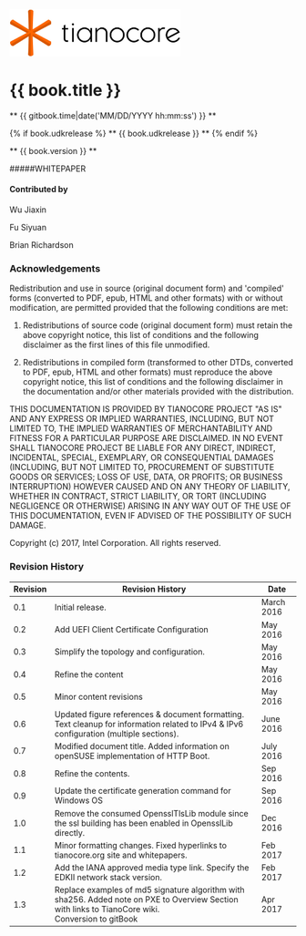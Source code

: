 <!--- @file
  README.md for EDK II Template Specification

  Copyright (c) 2017, Intel Corporation. All rights reserved.<BR>

  Redistribution and use in source (original document form) and 'compiled'
  forms (converted to PDF, epub, HTML and other formats) with or without
  modification, are permitted provided that the following conditions are met:

  1) Redistributions of source code (original document form) must retain the
     above copyright notice, this list of conditions and the following
     disclaimer as the first lines of this file unmodified.

  2) Redistributions in compiled form (transformed to other DTDs, converted to
     PDF, epub, HTML and other formats) must reproduce the above copyright
     notice, this list of conditions and the following disclaimer in the
     documentation and/or other materials provided with the distribution.

  THIS DOCUMENTATION IS PROVIDED BY TIANOCORE PROJECT "AS IS" AND ANY EXPRESS OR
  IMPLIED WARRANTIES, INCLUDING, BUT NOT LIMITED TO, THE IMPLIED WARRANTIES OF
  MERCHANTABILITY AND FITNESS FOR A PARTICULAR PURPOSE ARE DISCLAIMED. IN NO
  EVENT SHALL TIANOCORE PROJECT  BE LIABLE FOR ANY DIRECT, INDIRECT, INCIDENTAL,
  SPECIAL, EXEMPLARY, OR CONSEQUENTIAL DAMAGES (INCLUDING, BUT NOT LIMITED TO,
  PROCUREMENT OF SUBSTITUTE GOODS OR SERVICES; LOSS OF USE, DATA, OR PROFITS;
  OR BUSINESS INTERRUPTION) HOWEVER CAUSED AND ON ANY THEORY OF LIABILITY,
  WHETHER IN CONTRACT, STRICT LIABILITY, OR TORT (INCLUDING NEGLIGENCE OR
  OTHERWISE) ARISING IN ANY WAY OUT OF THE USE OF THIS DOCUMENTATION, EVEN IF
  ADVISED OF THE POSSIBILITY OF SUCH DAMAGE.

-->

<img src="media/TianocoreTitlePageLogo.jpg" width="300" />

# {{ book.title }}



** {{ gitbook.time|date('MM/DD/YYYY hh:mm:ss') }} **

{% if book.udkrelease %}
** {{ book.udkrelease }} **
{% endif %}

** {{ book.version }} **

#####WHITEPAPER

#### Contributed by



Wu Jiaxin

Fu Siyuan

Brian Richardson

### Acknowledgements

Redistribution and use in source (original document form) and 'compiled'
forms (converted to PDF, epub, HTML and other formats) with or without
modification, are permitted provided that the following conditions are met:

1. Redistributions of source code (original document form) must retain the
   above copyright notice, this list of conditions and the following
   disclaimer as the first lines of this file unmodified.

2. Redistributions in compiled form (transformed to other DTDs, converted to
   PDF, epub, HTML and other formats) must reproduce the above copyright
   notice, this list of conditions and the following disclaimer in the
   documentation and/or other materials provided with the distribution.

THIS DOCUMENTATION IS PROVIDED BY TIANOCORE PROJECT "AS IS" AND ANY EXPRESS OR
IMPLIED WARRANTIES, INCLUDING, BUT NOT LIMITED TO, THE IMPLIED WARRANTIES OF
MERCHANTABILITY AND FITNESS FOR A PARTICULAR PURPOSE ARE DISCLAIMED. IN NO
EVENT SHALL TIANOCORE PROJECT  BE LIABLE FOR ANY DIRECT, INDIRECT, INCIDENTAL,
SPECIAL, EXEMPLARY, OR CONSEQUENTIAL DAMAGES (INCLUDING, BUT NOT LIMITED TO,
PROCUREMENT OF SUBSTITUTE GOODS OR SERVICES; LOSS OF USE, DATA, OR PROFITS;
OR BUSINESS INTERRUPTION) HOWEVER CAUSED AND ON ANY THEORY OF LIABILITY,
WHETHER IN CONTRACT, STRICT LIABILITY, OR TORT (INCLUDING NEGLIGENCE OR
OTHERWISE) ARISING IN ANY WAY OUT OF THE USE OF THIS DOCUMENTATION, EVEN IF
ADVISED OF THE POSSIBILITY OF SUCH DAMAGE.

Copyright (c) 2017, Intel Corporation. All rights reserved.

### Revision History

| Revision   | Revision History   | Date        |
| ---------- | ------------------ | ----------- |
|  0.1  |       Initial release.                                                                                                                         | March 2016  |
|  0.2  |       Add UEFI Client Certificate Configuration                                                                                                | May 2016  |
|  0.3  |       Simplify the topology and configuration.                                                                                                 | May 2016  |
|  0.4  |       Refine the content                                                                                                                       | May 2016  |
|  0.5  |       Minor content revisions                                                                                           | May 2016  |
|  0.6  |       Updated figure references & document formatting. Text cleanup for information related to IPv4 & IPv6 configuration (multiple sections).  | June 2016  |
|  0.7  |       Modified document title. Added information on openSUSE implementation of HTTP Boot.                                                      | July 2016  |
|  0.8  |       Refine the contents.                                                                                                                     | Sep 2016  |
|  0.9  |       Update the certificate generation command for Windows OS                                                                                 | Sep 2016  |
|  1.0  |       Remove the consumed OpensslTlsLib module since the ssl building has been enabled in OpensslLib directly.                                 | Dec 2016  |
|  1.1  |       Minor formatting changes. Fixed hyperlinks to tianocore.org site and whitepapers.                                                        | Feb 2017  |
|  1.2  |       Add the IANA approved media type link. Specify the EDKII network stack version.            | Feb 2017  |
|  1.3  |       Replace examples of md5 signature algorithm with sha256. Added note on PXE to Overview Section with links to TianoCore wiki.   <Br>Conversion to gitBook    | Apr 2017  |


